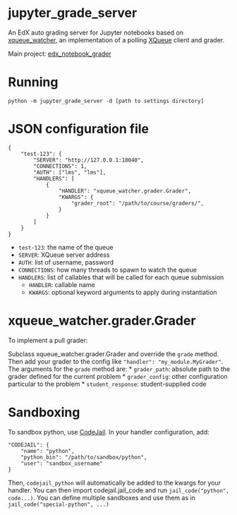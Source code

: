 jupyter_grade_server
==========

An EdX auto grading server for Jupyter notebooks based on [xqueue_watcher](https://github.com/edx/xqueue-watcher), an implementation of a polling [XQueue](https://github.com/edx/xqueue) client and grader.

Main project: [edx_notebook_grader](https://github.com/cduck/edx_notebook_grader)


Running
=======

`python -m jupyter_grade_server -d [path to settings directory]`


JSON configuration file
=======================
	{
		"test-123": {
			"SERVER": "http://127.0.0.1:18040",
			"CONNECTIONS": 1,
			"AUTH": ["lms", "lms"],
			"HANDLERS": [
				{
					"HANDLER": "xqueue_watcher.grader.Grader",
					"KWARGS": {
						"grader_root": "/path/to/course/graders/",
					}
				}
			]
		}
	}

* `test-123`: the name of the queue
* `SERVER`: XQueue server address
* `AUTH`: list of username, password
* `CONNECTIONS`: how many threads to spawn to watch the queue
* `HANDLERS`: list of callables that will be called for each queue submission
	* `HANDLER`: callable name
	* `KWARGS`: optional keyword arguments to apply during instantiation


xqueue_watcher.grader.Grader
========================
To implement a pull grader:

Subclass xqueue_watcher.grader.Grader and override the `grade` method. Then add your grader to the config like `"handler": "my_module.MyGrader"`. The arguments for the `grade` method are:
	* `grader_path`: absolute path to the grader defined for the current problem
	* `grader_config`: other configuration particular to the problem
	* `student_response`: student-supplied code


Sandboxing
==========
To sandbox python, use [CodeJail](https://github.com/edx/codejail). In your handler configuration, add:

	"CODEJAIL": {
		"name": "python",
		"python_bin": "/path/to/sandbox/python",
		"user": "sandbox_username"
	}

Then, `codejail_python` will automatically be added to the kwargs for your handler. You can then import codejail.jail_code and run `jail_code("python", code...)`. You can define multiple sandboxes and use them as in `jail_code("special-python", ...)`
